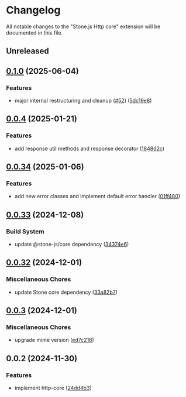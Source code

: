 # Changelog

All notable changes to the "Stone.js Http core" extension will be documented in this file.

## Unreleased


## [0.1.0](https://github.com/stonemjs/http-core/compare/v0.0.4...v0.1.0) (2025-06-04)


### Features

* major internal restructuring and cleanup ([#52](https://github.com/stonemjs/http-core/issues/52)) ([5dc19e8](https://github.com/stonemjs/http-core/commit/5dc19e88b97a10a08254fe79d8071a9023d59ff6))

## [0.0.4](https://github.com/stonemjs/http-core/compare/v0.0.34...v0.0.4) (2025-01-21)


### Features

* add response util methods and response decorator ([1848d2c](https://github.com/stonemjs/http-core/commit/1848d2cc8e9419d9e370ae707c528a45d3c2ac5a))

## [0.0.34](https://github.com/stonemjs/http-core/compare/v0.0.33...v0.0.34) (2025-01-06)


### Features

* add new error classes and implement default error handler ([01ff480](https://github.com/stonemjs/http-core/commit/01ff4806cd9165b6846329e5f909f61f5c067d6a))

## [0.0.33](https://github.com/stonemjs/http-core/compare/v0.0.32...v0.0.33) (2024-12-08)


### Build System

* update @stone-js/core dependency ([34374e6](https://github.com/stonemjs/http-core/commit/34374e6c4f2f644afedac48ffd94e75996e1eca3))

## [0.0.32](https://github.com/stonemjs/http-core/compare/v0.0.3...v0.0.32) (2024-12-01)


### Miscellaneous Chores

* update Stone core dependency ([33a82b7](https://github.com/stonemjs/http-core/commit/33a82b77e98ade423889148c13f25ccd40b75c8a))

## [0.0.3](https://github.com/stonemjs/http-core/compare/v0.0.2...v0.0.3) (2024-12-01)


### Miscellaneous Chores

* upgrade mime version ([ed7c218](https://github.com/stonemjs/http-core/commit/ed7c2187bd85b6877da7cd9f8c94448716446e07))

## 0.0.2 (2024-11-30)


### Features

* implement http-core ([24dd4b3](https://github.com/stonemjs/http-core/commit/24dd4b3f1e59fc19fb65fa5316121fe4b68e4f41))

